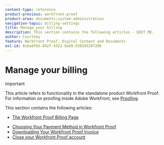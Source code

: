 ```yaml
---
content-type: reference
product-previous: workfront-proof
product-area: documents;system-administration
navigation-topic: billing-settings
title: Manage your billing
description: This section contains the following articles - EDIT ME.
author: Courtney
feature: Workfront Proof, Digital Content and Documents
exl-id: 8c6a8fb5-842f-4322-9a99-550395207206
---
```

# Manage your billing

>[!IMPORTANT]
>
>This article refers to functionality in the standalone product Workfront Proof. For information on proofing inside Adobe Workfront, see [Proofing](../../../review-and-approve-work/proofing/proofing.md).

This section contains the following articles:

* [The Workfront Proof Billing Page](../../../workfront-proof/wp-billingsettings/manage-your-billing/wp-billing-page.md) 
<!--* [Account Payment in Workfront Proof](../../../workfront-proof/wp-billingsettings/manage-your-billing/acct-payment-in-wp.md) -->
* [Choosing Your Payment Method in Workfront Proof](../../../workfront-proof/wp-billingsettings/manage-your-billing/choose-payment-method-in-wp.md) 
* [Downloading Your Workfront Proof Invoice](../../../workfront-proof/wp-billingsettings/manage-your-billing/download-wp-invoice.md) 
* [Close your Workfront Proof account](../../../workfront-proof/wp-billingsettings/manage-your-billing/close-wp-acct.md)
